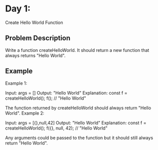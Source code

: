 # Day 1: 
Create Hello World Function

## Problem Description
Write a function createHelloWorld. It should return a new function that always returns "Hello World".

## Example
Example 1:

Input: args = []
Output: "Hello World"
Explanation:
const f = createHelloWorld();
f(); // "Hello World"

The function returned by createHelloWorld should always return "Hello World".
Example 2:

Input: args = [{},null,42]
Output: "Hello World"
Explanation:
const f = createHelloWorld();
f({}, null, 42); // "Hello World"

Any arguments could be passed to the function but it should still always return "Hello World".